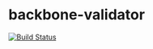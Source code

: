 # backbone-validator

[![Build Status](https://secure.travis-ci.org/lupomontero/backbone-validator.png)](http://travis-ci.org/lupomontero/backbone-validator)
